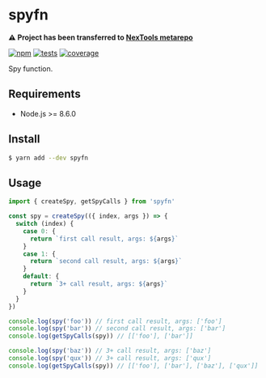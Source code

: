 # spyfn

**:warning: Project has been transferred to [NexTools metarepo](https://github.com/nextools/metarepo/tree/master/packages/spyfn)**

[![npm](https://img.shields.io/npm/v/spyfn.svg?style=flat-square)](https://www.npmjs.com/package/spyfn) [![tests](https://img.shields.io/travis/deepsweet/spyfn/master.svg?label=tests&style=flat-square)](https://travis-ci.org/deepsweet/spyfn) [![coverage](https://img.shields.io/codecov/c/github/deepsweet/spyfn.svg?style=flat-square)](https://codecov.io/github/deepsweet/spyfn)

Spy function.

## Requirements

* Node.js >= 8.6.0

## Install

```sh
$ yarn add --dev spyfn
```

## Usage

```js
import { createSpy, getSpyCalls } from 'spyfn'

const spy = createSpy(({ index, args }) => {
  switch (index) {
    case 0: {
      return `first call result, args: ${args}`
    }
    case 1: {
      return `second call result, args: ${args}`
    }
    default: {
      return `3+ call result, args: ${args}`
    }
  }
})

console.log(spy('foo')) // first call result, args: ['foo']
console.log(spy('bar')) // second call result, args: ['bar']
console.log(getSpyCalls(spy)) // [['foo'], ['bar']]

console.log(spy('baz')) // 3+ call result, args: ['baz']
console.log(spy('qux')) // 3+ call result, args: ['qux']
console.log(getSpyCalls(spy)) // [['foo'], ['bar'], ['baz'], ['qux']]
```
